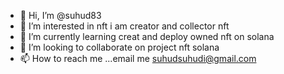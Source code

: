 - 👋 Hi, I’m @suhud83
- 👀 I’m interested in nft i am creator and collector nft 
- 🌱 I’m currently learning creat and deploy owned nft on solana
- 💞️ I’m looking to collaborate on project nft solana
- 📫 How to reach me ...email me suhudsuhudi@gmail.com

<!---
suhud83/suhud83 is a ✨ special ✨ repository because its `README.md` (this file) appears on your GitHub profile.
You can click the Preview link to take a look at your changes.
--->
